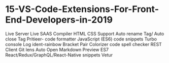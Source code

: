 # 15-VS-Code-Extensions-For-Front-End-Developers-in-2019

Live Server
Live SAAS Compiler 
HTML CSS Support
Auto rename Tag/ Auto close Tag
Pritieer- code formatter
JavaScript (ES6) code snippets
Turbo console Log
ident-rainbow
Bracket Pair Colorizer
code spell checker
REST Client
Git lens
Auto Open Markdown Preview
ES7 React/Redux/GraphQL/React-Native snippets
Vetur
